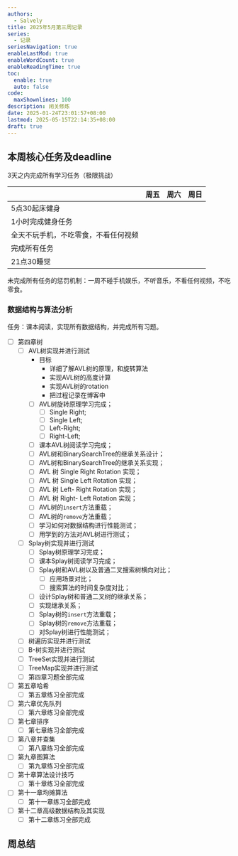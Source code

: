 ```yaml
---
authors:
  - Salvely
title: 2025年5月第三周记录
series:
  - 记录
seriesNavigation: true
enableLastMod: true
enableWordCount: true
enableReadingTime: true
toc:
  enable: true
  auto: false
code:
  maxShownlines: 100
description: 闭关修炼
date: 2025-01-24T23:01:57+08:00
lastmod: 2025-05-15T22:14:35+08:00
draft: true
---
```


## 本周核心任务及deadline

3天之内完成所有学习任务（极限挑战）

|                    | 周五  | 周六  | 周日  |
| ------------------ | --- | --- | --- |
| 5点30起床健身           |     |     |     |
| 1小时完成健身任务          |     |     |     |
| 全天不玩手机，不吃零食，不看任何视频 |     |     |     |
| 完成所有任务             |     |     |     |
| 21点30睡觉            |     |     |     |

未完成所有任务的惩罚机制：一周不碰手机娱乐，不听音乐，不看任何视频，不吃零食。

### 数据结构与算法分析

任务：课本阅读，实现所有数据结构，并完成所有习题。

- [ ] 第四章树
	- [ ] AVL树实现并进行测试
		- 目标
			- 详细了解AVL树的原理，和旋转算法
			- 实现AVL树的高度计算
			- 实现AVL树的rotation
			- 把过程记录在博客中
		- [ ] AVL树旋转原理学习完成；
			- [ ] Single Right;
			- [ ] Single Left;
			- [ ] Left-Right;
			- [ ] Right-Left;
		- [ ] 课本AVL树阅读学习完成；
		- [ ] AVL树和BinarySearchTree的继承关系设计；
		- [ ] AVL树和BinarySearchTree的继承关系实现；
		- [ ] AVL 树 Single Right Rotation 实现；
		- [ ] AVL 树 Single Left Rotation 实现；
		- [ ] AVL 树 Left- Right Rotation 实现；
		- [ ] AVL 树 Right- Left Rotation 实现；
		- [ ] AVL树的`insert`方法重载；
		- [ ] AVL树的`remove`方法重载；
		- [ ] 学习如何对数据结构进行性能测试；
		- [ ] 用学到的方法对AVL树进行测试；
	- [ ] Splay树实现并进行测试
		- [ ] Splay树原理学习完成；
		- [ ] 课本Splay树阅读学习完成；
		- [ ] Splay树和AVL树以及普通二叉搜索树横向对比；
			- [ ] 应用场景对比；
			- [ ] 搜索算法的时间复杂度对比；
		- [ ] 设计Splay树和普通二叉树的继承关系；
		- [ ] 实现继承关系；
		- [ ] Splay树的`insert`方法重载；
		- [ ] Splay树的`remove`方法重载；
		- [ ] 对Splay树进行性能测试；
	- [ ] 树遍历实现并进行测试
	- [ ] B-树实现并进行测试
	- [ ] TreeSet实现并进行测试
	- [ ] TreeMap实现并进行测试
	- [ ] 第四章习题全部完成
- [ ] 第五章哈希
	- [ ] 第五章练习全部完成
- [ ] 第六章优先队列
	- [ ] 第六章练习全部完成
- [ ] 第七章排序
	- [ ] 第七章练习全部完成
- [ ] 第八章并查集
	- [ ] 第八章练习全部完成
- [ ] 第九章图算法
	- [ ] 第九章练习全部完成
- [ ] 第十章算法设计技巧
	- [ ] 第十章练习全部完成
- [ ] 第十一章均摊算法
	- [ ] 第十一章练习全部完成
- [ ] 第十二章高级数据结构及其实现
	- [ ] 第十二章练习全部完成

## 周总结
